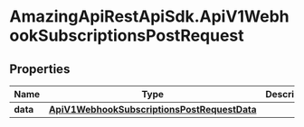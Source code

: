 # AmazingApiRestApiSdk.ApiV1WebhookSubscriptionsPostRequest

## Properties

Name | Type | Description | Notes
------------ | ------------- | ------------- | -------------
**data** | [**ApiV1WebhookSubscriptionsPostRequestData**](ApiV1WebhookSubscriptionsPostRequestData.md) |  | 


